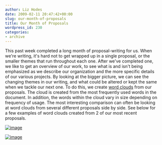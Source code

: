 ```yaml
---
author: Liz Hodes
date: 2009-02-11 20:47:42+00:00
slug: our-month-of-proposals
title: Our Month of Proposals
wordpress_id: 230
categories:
- archive
---
```


This past week completed a long month of proposal-writing for us. When we're writing, it's hard not to get wrapped up in a single proposal, or the smaller themes that run throughout each one. After we've completed one, we like to get an overview of our work, to see what is and isn't being emphasized as we describe our organization and the more specific details of our various projects. By looking at the bigger picture, we can see the changing themes in our writing, and what could be altered or kept the same when we tackle our next one. To do this, we create [word clouds](http://www.wordle.net/) from our proposals. The cloud is created from the most frequently used words in the document. In addition, the words within the cloud vary in size depending on frequency of usage. The most interesting comparison can often be looking at word clouds from several different proposals side by side. See below for a few examples of word clouds created from 2 of our most recent proposals.


[![image](https://s3.amazonaws.com/digidem-www/wp-content/uploads/2009/02/wordle-12-300x231.jpg)](https://s3.amazonaws.com/digidem-www/wp-content/uploads/2009/02/wordle-12.jpg)




[![image](https://s3.amazonaws.com/digidem-www/wp-content/uploads/2009/02/wordle-3-300x231.jpg)](https://s3.amazonaws.com/digidem-www/wp-content/uploads/2009/02/wordle-3.jpg)





[
](https://s3.amazonaws.com/digidem-www/wp-content/uploads/2009/02/ned-wordle.jpg)
